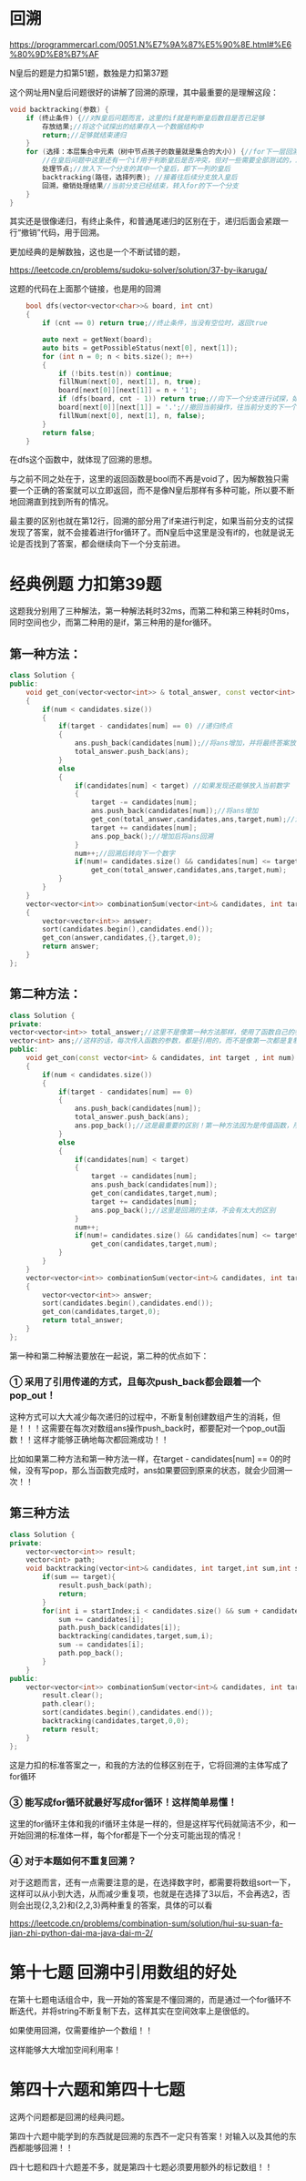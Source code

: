 # 回溯

https://programmercarl.com/0051.N%E7%9A%87%E5%90%8E.html#%E6%80%9D%E8%B7%AF

N皇后的题是力扣第51题，数独是力扣第37题

这个网址用N皇后问题很好的讲解了回溯的原理，其中最重要的是理解这段：

```C++
void backtracking(参数) {
    if (终止条件) {//对N皇后问题而言，这里的if就是判断皇后数目是否已足够
        存放结果;//将这个试探出的结果存入一个数据结构中
        return;//足够就结束递归
    }
    for (选择：本层集合中元素（树中节点孩子的数量就是集合的大小）) {//for下一层回溯的所有分支
        //在皇后问题中这里还有一个if用于判断皇后是否冲突，但对一些需要全部测试的，就不用if
        处理节点;//放入下一个分支的其中一个皇后，即下一列的皇后
        backtracking(路径，选择列表); //接着往后续分支放入皇后
        回溯，撤销处理结果//当前分支已经结束，转入for的下一个分支
    }
}
```

其实还是很像递归，有终止条件，和普通尾递归的区别在于，递归后面会紧跟一行“撤销”代码，用于回溯。

更加经典的是解数独，这也是一个不断试错的题，

https://leetcode.cn/problems/sudoku-solver/solution/37-by-ikaruga/

这题的代码在上面那个链接，也是用的回溯

```C++
    bool dfs(vector<vector<char>>& board, int cnt)
    {
        if (cnt == 0) return true;//终止条件，当没有空位时，返回true

        auto next = getNext(board);
        auto bits = getPossibleStatus(next[0], next[1]);
        for (int n = 0; n < bits.size(); n++)
        {
            if (!bits.test(n)) continue;
            fillNum(next[0], next[1], n, true);
            board[next[0]][next[1]] = n + '1';
            if (dfs(board, cnt - 1)) return true;//向下一个分支进行试探，如果if里是true，说明找到了答案
            board[next[0]][next[1]] = '.';//撤回当前操作，往当前分支的下一个可能操作
            fillNum(next[0], next[1], n, false);
        }
        return false;
    }
```

在dfs这个函数中，就体现了回溯的思想。

与之前不同之处在于，这里的返回函数是bool而不再是void了，因为解数独只需要一个正确的答案就可以立即返回，而不是像N皇后那样有多种可能，所以要不断地回溯直到找到所有的情况。

最主要的区别也就在第12行，回溯的部分用了if来进行判定，如果当前分支的试探发现了答案，就不会接着进行for循环了。而N皇后中这里是没有if的，也就是说无论是否找到了答案，都会继续向下一个分支前进。

# 经典例题 力扣第39题

这题我分别用了三种解法，第一种解法耗时32ms，而第二种和第三种耗时0ms，同时空间也少，而第二种用的是if，第三种用的是for循环。

## 第一种方法：

```C++
class Solution {
public:
    void get_con(vector<vector<int>> & total_answer, const vector<int> & candidates ,vector<int> ans, int target , int num)
    {
        if(num < candidates.size())
        {
            if(target - candidates[num] == 0) //递归终点
            {
                ans.push_back(candidates[num]);//将ans增加，并将最终答案放入total_answer
                total_answer.push_back(ans);
            }
            else
            {
                if(candidates[num] < target) //如果发现还能够放入当前数字
                {
                    target -= candidates[num];
                    ans.push_back(candidates[num]);//将ans增加
                    get_con(total_answer,candidates,ans,target,num);//注意！这里的ans是复制进去的，递归中ans的变化不会导致这里的ans发生变化！
                    target += candidates[num];
                    ans.pop_back();//增加后将ans回溯
                }
                num++;//回溯后转向下一个数字
                if(num!= candidates.size() && candidates[num] <= target)//如果下一个数字未到数组终点且能够放下
                    get_con(total_answer,candidates,ans,target,num);
            }
        }
    }
    vector<vector<int>> combinationSum(vector<int>& candidates, int target)
    {
        vector<vector<int>> answer;
        sort(candidates.begin(),candidates.end());
        get_con(answer,candidates,{},target,0);
        return answer;
    }
};
```

## 第二种方法：

```C++
class Solution {
private:
vector<vector<int>> total_answer;//这里不是像第一种方法那样，使用了函数自己的参数
vector<int> ans;//这样的话，每次传入函数的参数，都是引用的，而不是像第一次都是复制传递
public:
    void get_con(const vector<int> & candidates, int target , int num)
    {
        if(num < candidates.size())
        {
            if(target - candidates[num] == 0)
            {
                ans.push_back(candidates[num]);
                total_answer.push_back(ans);
                ans.pop_back();//这是最重要的区别！第一种方法因为是传值函数，所以并不需要在最后加pop！因为不会影响外层ans！
            }
            else
            {
                if(candidates[num] < target)
                {
                    target -= candidates[num];
                    ans.push_back(candidates[num]);
                    get_con(candidates,target,num);
                    target += candidates[num];
                    ans.pop_back();//这里是回溯的主体，不会有太大的区别
                }
                num++;
                if(num!= candidates.size() && candidates[num] <= target)
                    get_con(candidates,target,num);
            }
        }
    }
    vector<vector<int>> combinationSum(vector<int>& candidates, int target)
    {
        vector<vector<int>> answer;
        sort(candidates.begin(),candidates.end());
        get_con(candidates,target,0);
        return total_answer;
    }
};
```

第一种和第二种解法要放在一起说，第二种的优点如下：

### ① 采用了引用传递的方式，且每次push_back都会跟着一个pop_out！

这种方式可以大大减少每次递归的过程中，不断复制创建数组产生的消耗，但是！！！这需要在每次对数组ans操作push_back时，都要配对一个pop_out函数！！这样才能够正确地每次都回溯成功！！

比如如果第二种方法和第一种方法一样，在target - candidates[num] == 0的时候，没有写pop，那么当函数完成时，ans如果要回到原来的状态，就会少回溯一次！！

## 第三种方法

```C++
class Solution {
private:
    vector<vector<int>> result;
    vector<int> path;
    void backtracking(vector<int>& candidates, int target,int sum,int startIndex){
        if(sum == target){
            result.push_back(path);
            return;
        }
        for(int i = startIndex;i < candidates.size() && sum + candidates[i] <= target;i++){
            sum += candidates[i];
            path.push_back(candidates[i]);
            backtracking(candidates,target,sum,i);
            sum -= candidates[i];
            path.pop_back();
        }
    }
public:
    vector<vector<int>> combinationSum(vector<int>& candidates, int target) {
        result.clear();
        path.clear();
        sort(candidates.begin(),candidates.end());
        backtracking(candidates,target,0,0);
        return result;
    }
};
```

这是力扣的标准答案之一，和我的方法的位移区别在于，它将回溯的主体写成了for循环

### ③ 能写成for循环就最好写成for循环！这样简单易懂！

这里的for循环主体和我的if循环主体是一样的，但是这样写代码就简洁不少，和一开始回溯的标准体一样，每个for都是下一个分支可能出现的情况！

### ④ 对于本题如何不重复回溯？

对于这题而言，还有一点需要注意的是，在选择数字时，都需要将数组sort一下，这样可以从小到大选，从而减少重复项，也就是在选择了3以后，不会再选2，否则会出现{2,3,2}和{2,2,3}两种重复的答案，具体的可以看

https://leetcode.cn/problems/combination-sum/solution/hui-su-suan-fa-jian-zhi-python-dai-ma-java-dai-m-2/

# 第十七题 回溯中引用数组的好处

在第十七题电话组合中，我一开始的答案是不懂回溯的，而是通过一个for循环不断迭代，并将string不断复制下去，这样其实在空间效率上是很低的。

如果使用回溯，仅需要维护一个数组！！

这样能够大大增加空间利用率！

# 第四十六题和第四十七题

这两个问题都是回溯的经典问题。

第四十六题中能学到的东西就是回溯的东西不一定只有答案！对输入以及其他的东西都能够回溯！！

四十七题和四十六题差不多，就是第四十七题必须要用额外的标记数组！！

